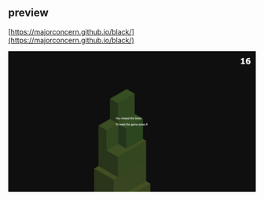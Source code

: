 ## preview

[https://majorconcern.github.io/black/](https://majorconcern.github.io/black/)

<p align="center">
  <img src="./assets/preview.jpeg">
</p>
